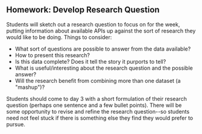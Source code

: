 ## Homework: Develop Research Question
Students will sketch out a research question to focus on for the week, putting information about available APIs up against the sort of research they would like to be doing. Things to consider:
- What sort of questions are possible to answer from the data available?
- How to present this research?
- Is this data complete? Does it tell the story it purports to tell? 
- What is useful/interesting about the research question and the possible answer?
- Will the research benefit from combining more than one dataset (a "mashup")?

Students should come to day 3 with a short formulation of their research question (perhaps one sentence and a few bullet points). There will be some opportunity to revise and refine the research question--so students need not feel stuck if there is something else they find they would prefer to pursue. 